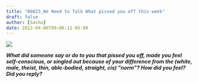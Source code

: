 ```yaml
---
title: "00823_We Need to Talk What pissed you off this week"
draft: false
author: [Sasha]
date: 2012-04-06T09:06:11-05:00
---
```


![](http://www.morethanmen.org/wp-content/uploads/2012/04/weneedtotalk.jpg)

___What did someone say or do to you that pissed you off, made you feel self-conscious, or singled out because of your difference from the (white, male, theist, thin, able-bodied, straight, cis) "norm"? How did you feel? Did you reply?___